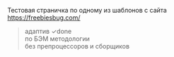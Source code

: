 Тестовая страничка по одному из шаблонов с сайта <https://freebiesbug.com/>

>адаптив ✓done <br>
>по БЭМ методологии <br>
>без препроцессоров и сборщиков


